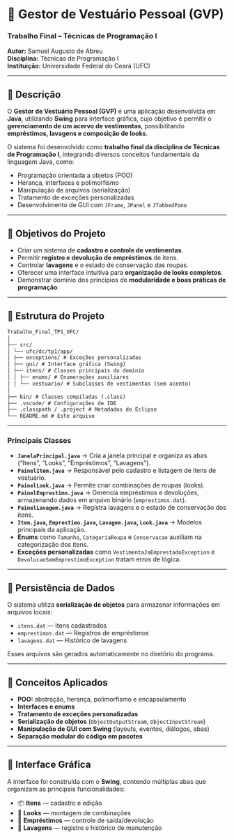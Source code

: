# 🧥 Gestor de Vestuário Pessoal (GVP)

### Trabalho Final – Técnicas de Programação I  
**Autor:** Samuel Augusto de Abreu  
**Disciplina:** Técnicas de Programação I  
**Instituição:** Universidade Federal do Ceará (UFC)

---

## 📝 Descrição

O **Gestor de Vestuário Pessoal (GVP)** é uma aplicação desenvolvida em **Java**, utilizando **Swing** para interface gráfica, cujo objetivo é permitir o **gerenciamento de um acervo de vestimentas**, possibilitando **empréstimos, lavagens e composição de looks**.

O sistema foi desenvolvido como **trabalho final da disciplina de Técnicas de Programação I**, integrando diversos conceitos fundamentais da linguagem Java, como:

- Programação orientada a objetos (POO)  
- Herança, interfaces e polimorfismo  
- Manipulação de arquivos (serialização)  
- Tratamento de exceções personalizadas  
- Desenvolvimento de GUI com `JFrame`, `JPanel` e `JTabbedPane`

---

## 🎯 Objetivos do Projeto

- Criar um sistema de **cadastro e controle de vestimentas**.  
- Permitir **registro e devolução de empréstimos** de itens.  
- Controlar **lavagens** e o estado de conservação das roupas.  
- Oferecer uma interface intuitiva para **organização de looks completos**.  
- Demonstrar domínio dos princípios de **modularidade e boas práticas de programação**.

---

## 🧩 Estrutura do Projeto

```markdown
Trabalho_Final_TP1_UFC/
│
├── src/
│ └── ufc/dc/tp1/app/
│ ├── exceptions/ # Exceções personalizadas
│ ├── gui/ # Interface gráfica (Swing)
│ ├── itens/ # Classes principais do domínio
│ │ ├── enums/ # Enumerações auxiliares
│ │ └── vestuario/ # Subclasses de vestimentas (sem acento)
│
├── bin/ # Classes compiladas (.class)
├── .vscode/ # Configurações de IDE
├── .classpath / .project # Metadados do Eclipse
└── README.md # Este arquivo
```

---

### Principais Classes

- **`JanelaPrincipal.java`** → Cria a janela principal e organiza as abas (“Itens”, “Looks”, “Empréstimos”, “Lavagens”).  
- **`PainelItem.java`** → Responsável pelo cadastro e listagem de itens de vestuário.  
- **`PainelLook.java`** → Permite criar combinações de roupas (looks).  
- **`PainelEmprestimo.java`** → Gerencia empréstimos e devoluções, armazenando dados em arquivo binário (`emprestimos.dat`).  
- **`PainelLavagem.java`** → Registra lavagens e o estado de conservação dos itens.  
- **`Item.java`, `Emprestimo.java`, `Lavagem.java`, `Look.java`** → Modelos principais da aplicação.  
- **Enums** como `Tamanho`, `CategoriaRoupa` e `Conservacao` auxiliam na categorização dos itens.  
- **Exceções personalizadas** como `VestimentaJaEmprestadoException` e `DevolucaoSemEmprestimoException` tratam erros de lógica.

---

## 💾 Persistência de Dados

O sistema utiliza **serialização de objetos** para armazenar informações em arquivos locais:

- `itens.dat` — Itens cadastrados  
- `emprestimos.dat` — Registros de empréstimos  
- `lavagens.dat` — Histórico de lavagens  

Esses arquivos são gerados automaticamente no diretório do programa.

---

## 🧠 Conceitos Aplicados

- **POO:** abstração, herança, polimorfismo e encapsulamento  
- **Interfaces e enums**  
- **Tratamento de exceções personalizadas**  
- **Serialização de objetos** (`ObjectOutputStream`, `ObjectInputStream`)  
- **Manipulação de GUI com Swing** (layouts, eventos, diálogos, abas)  
- **Separação modular do código em pacotes**

---

## 🎨 Interface Gráfica

A interface foi construída com o **Swing**, contendo múltiplas abas que organizam as principais funcionalidades:

- 📦 **Itens** — cadastro e edição  
- 👗 **Looks** — montagem de combinações  
- 🔄 **Empréstimos** — controle de saída/devolução  
- 🧼 **Lavagens** — registro e histórico de manutenção


